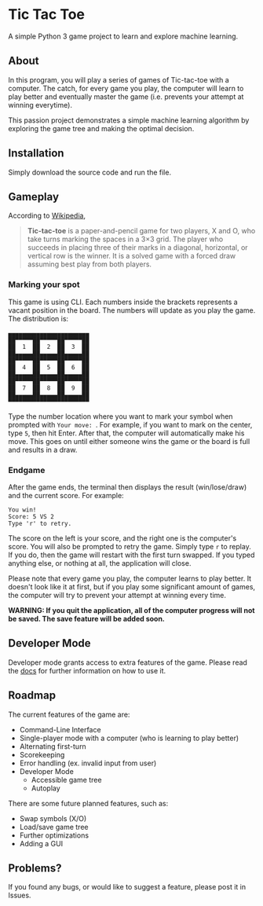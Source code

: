 # Tic Tac Toe
A simple Python 3 game project to learn and explore machine learning.

## About
In this program, you will play a series of games of Tic-tac-toe with a computer. The catch, for every game you play, the computer will learn to play better and eventually master the game (i.e. prevents your attempt at winning everytime).

This passion project demonstrates a simple machine learning algorithm by exploring the game tree and making the optimal decision.

## Installation
Simply download the source code and run the file.

## Gameplay
According to [Wikipedia](https://en.wikipedia.org/wiki/Tic-tac-toe),
> **Tic-tac-toe** is a paper-and-pencil game for two players, X and O, who take turns marking the spaces in a 3×3 grid. The player who succeeds in placing three of their marks in a diagonal, horizontal, or vertical row is the winner. It is a solved game with a forced draw assuming best play from both players.

### **Marking your spot**
This game is using CLI. Each numbers inside the brackets represents a vacant position in the board. The numbers will update as you play the game. The distribution is:
```
▄▄▄▄▄▄▄▄▄▄▄▄▄▄▄▄▄▄▄▄▄▄▄
██▀▀▀▀▀██▀▀▀▀▀██▀▀▀▀▀██
██  1  ██  2  ██  3  ██
██▄▄▄▄▄██▄▄▄▄▄██▄▄▄▄▄██
██▀▀▀▀▀██▀▀▀▀▀██▀▀▀▀▀██
██  4  ██  5  ██  6  ██
██▄▄▄▄▄██▄▄▄▄▄██▄▄▄▄▄██
██▀▀▀▀▀██▀▀▀▀▀██▀▀▀▀▀██
██  7  ██  8  ██  9  ██
██▄▄▄▄▄██▄▄▄▄▄██▄▄▄▄▄██
▀▀▀▀▀▀▀▀▀▀▀▀▀▀▀▀▀▀▀▀▀▀▀
```
Type the number location where you want to mark your symbol when prompted with `Your move: `. For example, if you want to mark on the center, type `5`, then hit Enter. After that, the computer will automatically make his move. This goes on until either someone wins the game or the board is full and results in a draw.

### **Endgame**
After the game ends, the terminal then displays the result (win/lose/draw) and the current score. For example:
```
You win!
Score: 5 VS 2
Type 'r' to retry.

```
The score on the left is your score, and the right one is the computer's score. You will also be prompted to retry the game. Simply type `r` to replay. If you do, then the game will restart with the first turn swapped. If you typed anything else, or nothing at all, the application will close.

Please note that every game you play, the computer learns to play better. It doesn't look like it at first, but if you play some significant amount of games, the computer will try to prevent your attempt at winning every time.

**WARNING: If you quit the application, all of the computer progress will not be saved. The save feature will be added soon.**

## Developer Mode
Developer mode grants access to extra features of the game. Please read the [docs](docs/devmode.md) for further information on how to use it.

## Roadmap
The current features of the game are:

- Command-Line Interface
- Single-player mode with a computer (who is learning to play better)
- Alternating first-turn
- Scorekeeping
- Error handling (ex. invalid input from user)
- Developer Mode
  - Accessible game tree
  - Autoplay

There are some future planned features, such as:

- Swap symbols (X/O)
- Load/save game tree
- Further optimizations
- Adding a GUI

## Problems?
If you found any bugs, or would like to suggest a feature, please post it in Issues.